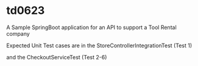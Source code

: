 # td0623

A Sample SpringBoot application for an API to support a Tool Rental company

Expected Unit Test cases are in the
StoreControllerIntegrationTest (Test 1)

and the CheckoutServiceTest (Test 2-6)

